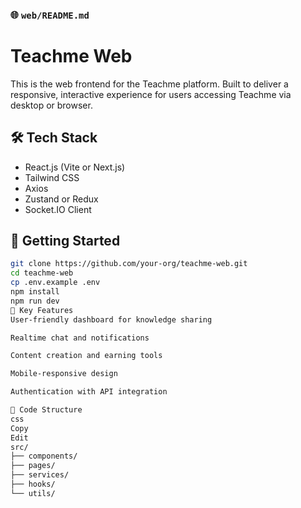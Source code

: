 
### 🌐 `web/README.md`


# Teachme Web

This is the web frontend for the Teachme platform. Built to deliver a responsive, interactive experience for users accessing Teachme via desktop or browser.

## 🛠 Tech Stack
- React.js (Vite or Next.js)
- Tailwind CSS
- Axios
- Zustand or Redux
- Socket.IO Client

## 🔧 Getting Started

```bash
git clone https://github.com/your-org/teachme-web.git
cd teachme-web
cp .env.example .env
npm install
npm run dev
🧩 Key Features
User-friendly dashboard for knowledge sharing

Realtime chat and notifications

Content creation and earning tools

Mobile-responsive design

Authentication with API integration

🧼 Code Structure
css
Copy
Edit
src/
├── components/
├── pages/
├── services/
├── hooks/
└── utils/
